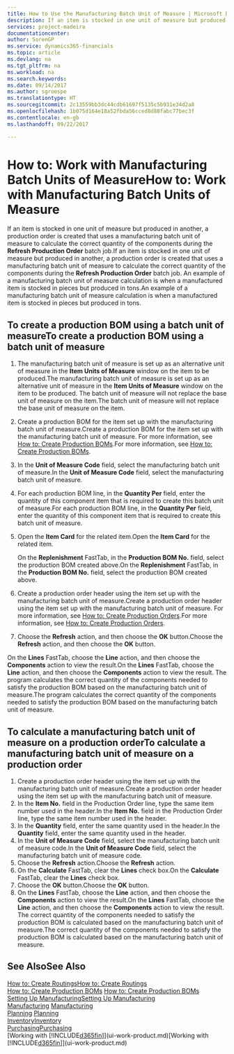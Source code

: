 ```yaml
---
title: How to Use the Manufacturing Batch Unit of Measure | Microsoft Docs
description: If an item is stocked in one unit of measure but produced in another, then the production order must be use a manufacturing batch unit of measure to calculate the correct quantity of components. An example of a manufacturing batch unit of measure calculation is when a manufactured item is stocked in pieces but produced in tons.
services: project-madeira
documentationcenter: 
author: SorenGP
ms.service: dynamics365-financials
ms.topic: article
ms.devlang: na
ms.tgt_pltfrm: na
ms.workload: na
ms.search.keywords: 
ms.date: 09/14/2017
ms.author: sgroespe
ms.translationtype: HT
ms.sourcegitcommit: 2c13559bb3dc44cdb61697f5135c5b931e34d2a8
ms.openlocfilehash: 1b075d164e18a52fbda56cced8d88fabc77bec3f
ms.contentlocale: en-gb
ms.lasthandoff: 09/22/2017

---
```

# <a name="how-to-work-with-manufacturing-batch-units-of-measure"></a><span data-ttu-id="fc1c9-104">How to: Work with Manufacturing Batch Units of Measure</span><span class="sxs-lookup"><span data-stu-id="fc1c9-104">How to: Work with Manufacturing Batch Units of Measure</span></span>
<span data-ttu-id="fc1c9-105">If an item is stocked in one unit of measure but produced in another, a production order is created that uses a manufacturing batch unit of measure to calculate the correct quantity of the components during the **Refresh Production Order** batch job.</span><span class="sxs-lookup"><span data-stu-id="fc1c9-105">If an item is stocked in one unit of measure but produced in another, a production order is created that uses a manufacturing batch unit of measure to calculate the correct quantity of the components during the **Refresh Production Order** batch job.</span></span> <span data-ttu-id="fc1c9-106">An example of a manufacturing batch unit of measure calculation is when a manufactured item is stocked in pieces but produced in tons.</span><span class="sxs-lookup"><span data-stu-id="fc1c9-106">An example of a manufacturing batch unit of measure calculation is when a manufactured item is stocked in pieces but produced in tons.</span></span>  

## <a name="to-create-a-production-bom-using-a-batch-unit-of-measure"></a><span data-ttu-id="fc1c9-107">To create a production BOM using a batch unit of measure</span><span class="sxs-lookup"><span data-stu-id="fc1c9-107">To create a production BOM using a batch unit of measure</span></span>  
1.  <span data-ttu-id="fc1c9-108">The manufacturing batch unit of measure is set up as an alternative unit of measure in the **Item Units of Measure** window on the item to be produced.</span><span class="sxs-lookup"><span data-stu-id="fc1c9-108">The manufacturing batch unit of measure is set up as an alternative unit of measure in the **Item Units of Measure** window on the item to be produced.</span></span> <span data-ttu-id="fc1c9-109">The batch unit of measure will not replace the base unit of measure on the item.</span><span class="sxs-lookup"><span data-stu-id="fc1c9-109">The batch unit of measure will not replace the base unit of measure on the item.</span></span>  
2.  <span data-ttu-id="fc1c9-110">Create a production BOM for the item set up with the manufacturing batch unit of measure.</span><span class="sxs-lookup"><span data-stu-id="fc1c9-110">Create a production BOM for the item set up with the manufacturing batch unit of measure.</span></span> <span data-ttu-id="fc1c9-111">For more information, see [How to: Create Production BOMs](production-how-to-create-production-boms.md).</span><span class="sxs-lookup"><span data-stu-id="fc1c9-111">For more information, see [How to: Create Production BOMs](production-how-to-create-production-boms.md).</span></span>  
3.  <span data-ttu-id="fc1c9-112">In the **Unit of Measure Code** field, select the manufacturing batch unit of measure.</span><span class="sxs-lookup"><span data-stu-id="fc1c9-112">In the **Unit of Measure Code** field, select the manufacturing batch unit of measure.</span></span>  
4.  <span data-ttu-id="fc1c9-113">For each production BOM line, in the **Quantity Per** field, enter the quantity of this component item that is required to create this batch unit of measure.</span><span class="sxs-lookup"><span data-stu-id="fc1c9-113">For each production BOM line, in the **Quantity Per** field, enter the quantity of this component item that is required to create this batch unit of measure.</span></span>  
5.  <span data-ttu-id="fc1c9-114">Open the **Item Card** for the related item.</span><span class="sxs-lookup"><span data-stu-id="fc1c9-114">Open the **Item Card** for the related item.</span></span>  

    <span data-ttu-id="fc1c9-115">On the **Replenishment** FastTab, in the **Production BOM No.** field, select the production BOM created above.</span><span class="sxs-lookup"><span data-stu-id="fc1c9-115">On the **Replenishment** FastTab, in the **Production BOM No.** field, select the production BOM created above.</span></span>  
6.  <span data-ttu-id="fc1c9-116">Create a production order header using the item set up with the manufacturing batch unit of measure.</span><span class="sxs-lookup"><span data-stu-id="fc1c9-116">Create a production order header using the item set up with the manufacturing batch unit of measure.</span></span> <span data-ttu-id="fc1c9-117">For more information, see [How to: Create Production Orders](production-how-to-create-production-orders.md).</span><span class="sxs-lookup"><span data-stu-id="fc1c9-117">For more information, see [How to: Create Production Orders](production-how-to-create-production-orders.md).</span></span>  
7.  <span data-ttu-id="fc1c9-118">Choose the **Refresh** action, and then choose  the **OK** button.</span><span class="sxs-lookup"><span data-stu-id="fc1c9-118">Choose the **Refresh** action, and then choose  the **OK** button.</span></span>  

<span data-ttu-id="fc1c9-119">On the **Lines** FastTab, choose the **Line** action, and then choose the **Components** action to view the result.</span><span class="sxs-lookup"><span data-stu-id="fc1c9-119">On the **Lines** FastTab, choose the **Line** action, and then choose the **Components** action to view the result.</span></span> <span data-ttu-id="fc1c9-120">The program calculates the correct quantity of the components needed to satisfy the production BOM based on the manufacturing batch unit of measure.</span><span class="sxs-lookup"><span data-stu-id="fc1c9-120">The program calculates the correct quantity of the components needed to satisfy the production BOM based on the manufacturing batch unit of measure.</span></span>  

## <a name="to-calculate-a-manufacturing-batch-unit-of-measure-on-a-production-order"></a><span data-ttu-id="fc1c9-121">To calculate a manufacturing batch unit of measure on a production order</span><span class="sxs-lookup"><span data-stu-id="fc1c9-121">To calculate a manufacturing batch unit of measure on a production order</span></span>  
1.  <span data-ttu-id="fc1c9-122">Create a production order header using the item set up with the manufacturing batch unit of measure.</span><span class="sxs-lookup"><span data-stu-id="fc1c9-122">Create a production order header using the item set up with the manufacturing batch unit of measure.</span></span>  
2.  <span data-ttu-id="fc1c9-123">In the **Item No.** field in the Production Order line, type the same item number used in the header.</span><span class="sxs-lookup"><span data-stu-id="fc1c9-123">In the **Item No.** field in the Production Order line, type the same item number used in the header.</span></span>  
3.  <span data-ttu-id="fc1c9-124">In the **Quantity** field, enter the same quantity used in the header.</span><span class="sxs-lookup"><span data-stu-id="fc1c9-124">In the **Quantity** field, enter the same quantity used in the header.</span></span>  
4.  <span data-ttu-id="fc1c9-125">In the **Unit of Measure Code** field, select the manufacturing batch unit of measure code.</span><span class="sxs-lookup"><span data-stu-id="fc1c9-125">In the **Unit of Measure Code** field, select the manufacturing batch unit of measure code.</span></span>  
5.  <span data-ttu-id="fc1c9-126">Choose the **Refresh** action.</span><span class="sxs-lookup"><span data-stu-id="fc1c9-126">Choose the **Refresh** action.</span></span>
6.  <span data-ttu-id="fc1c9-127">On the **Calculate** FastTab, clear the **Lines** check box.</span><span class="sxs-lookup"><span data-stu-id="fc1c9-127">On the **Calculate** FastTab, clear the **Lines** check box.</span></span>  
7.  <span data-ttu-id="fc1c9-128">Choose the **OK** button.</span><span class="sxs-lookup"><span data-stu-id="fc1c9-128">Choose the **OK** button.</span></span>  
8.  <span data-ttu-id="fc1c9-129">On the **Lines** FastTab, choose the **Line** action, and then choose the **Components** action to view the result.</span><span class="sxs-lookup"><span data-stu-id="fc1c9-129">On the **Lines** FastTab, choose the **Line** action, and then choose the **Components** action to view the result.</span></span> <span data-ttu-id="fc1c9-130">The correct quantity of the components needed to satisfy the production BOM is calculated based on the manufacturing batch unit of measure.</span><span class="sxs-lookup"><span data-stu-id="fc1c9-130">The correct quantity of the components needed to satisfy the production BOM is calculated based on the manufacturing batch unit of measure.</span></span>  

## <a name="see-also"></a><span data-ttu-id="fc1c9-131">See Also</span><span class="sxs-lookup"><span data-stu-id="fc1c9-131">See Also</span></span>  
[<span data-ttu-id="fc1c9-132">How to: Create Routings</span><span class="sxs-lookup"><span data-stu-id="fc1c9-132">How to: Create Routings</span></span>](production-how-to-create-routings.md)  
<span data-ttu-id="fc1c9-133">[How to: Create Production BOMs](production-how-to-create-production-boms.md)   </span><span class="sxs-lookup"><span data-stu-id="fc1c9-133">[How to: Create Production BOMs](production-how-to-create-production-boms.md)   </span></span>  
[<span data-ttu-id="fc1c9-134">Setting Up Manufacturing</span><span class="sxs-lookup"><span data-stu-id="fc1c9-134">Setting Up Manufacturing</span></span>](production-configure-production-processes.md)  
<span data-ttu-id="fc1c9-135">[Manufacturing](production-manage-manufacturing.md)  </span><span class="sxs-lookup"><span data-stu-id="fc1c9-135">[Manufacturing](production-manage-manufacturing.md)  </span></span>  
<span data-ttu-id="fc1c9-136">[Planning](production-planning.md) </span><span class="sxs-lookup"><span data-stu-id="fc1c9-136">[Planning](production-planning.md) </span></span>  
[<span data-ttu-id="fc1c9-137">Inventory</span><span class="sxs-lookup"><span data-stu-id="fc1c9-137">Inventory</span></span>](inventory-manage-inventory.md)  
[<span data-ttu-id="fc1c9-138">Purchasing</span><span class="sxs-lookup"><span data-stu-id="fc1c9-138">Purchasing</span></span>](purchasing-manage-purchasing.md)  
<span data-ttu-id="fc1c9-139">[Working with [!INCLUDE[d365fin](includes/d365fin_md.md)]](ui-work-product.md)</span><span class="sxs-lookup"><span data-stu-id="fc1c9-139">[Working with [!INCLUDE[d365fin](includes/d365fin_md.md)]](ui-work-product.md)</span></span>  

